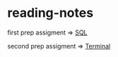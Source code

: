 # reading-notes

first prep assigment => [SQL](/reading-notes/SQL.md) 

second prep assigment => [Terminal](/reading-notes/TERMINAL.md)